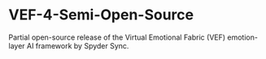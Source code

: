 # VEF-4-Semi-Open-Source
Partial open-source release of the Virtual Emotional Fabric (VEF) emotion-layer AI framework by Spyder Sync.
